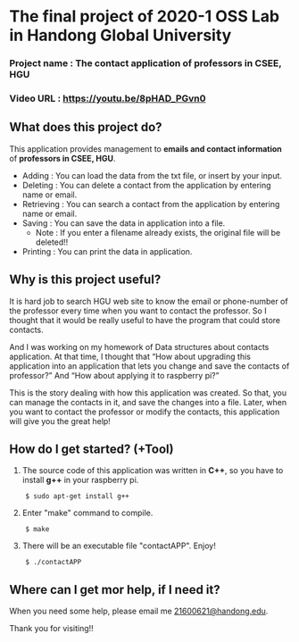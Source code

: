 The final project of 2020-1 OSS Lab in Handong Global University
=============================================
### Project name : The contact application of professors in CSEE, HGU
### Video URL : https://youtu.be/8pHAD_PGvn0


## What does this project do?
This application provides management to **emails and contact information** of **professors in CSEE, HGU**.
* Adding : You can load the data from the txt file, or insert by your input.
* Deleting : You can delete a contact from the application by entering name or email.
* Retrieving : You can search a contact from the application by entering name or email.
* Saving : You can save the data in application into a file.
	* Note : If you enter a filename already exists, the original file will be deleted!!
* Printing : You can print the data in application.

## Why is this project useful?
It is hard job to search HGU web site to know the email or phone-number of the professor every time when you want to contact the professor.
So I thought that it would be really useful to have the program that could store contacts.

And I was working on my homework of Data structures about contacts application. 
At that time, I thought that 
“How about upgrading this application into an application that lets you change and save the contacts of professor?”
And “How about applying it to raspberry pi?”

This is the story dealing with how this application was created.
So that, you can manage the contacts in it, and save the changes into a file.
Later, when you want to contact the professor or modify the contacts, this application will give you the great help!

## How do I get started? (+Tool)
1. The source code of this application was written in **C++**, so you have to install **g++** in your raspberry pi.
```
	$ sudo apt-get install g++
```
2. Enter "make" command to compile.
```
	$ make
```
3. There will be an executable file "contactAPP".
Enjoy!
```
	$ ./contactAPP

```
## Where can I get mor help, if I need it?
When you need some help, please email me 21600621@handong.edu.

Thank you for visiting!!